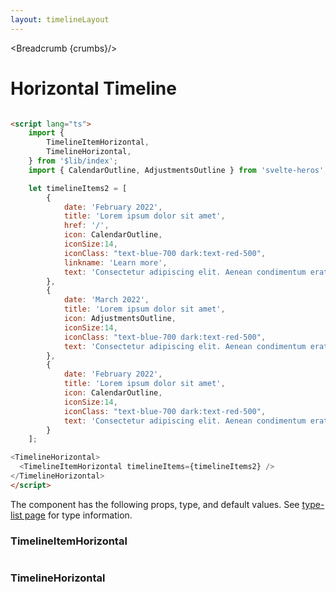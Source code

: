 ```yaml
---
layout: timelineLayout
---
```


<script lang="ts">
	import Htwo from '../utils/Htwo.svelte'
import ExampleDiv from '../utils/ExampleDiv.svelte'
	import { TimelineItemHorizontal, TimelineHorizontal, Table, TableDefaultRow, Breadcrumb } from '$lib/index';
	import { CalendarOutline, AdjustmentsOutline } from 'svelte-heros';
	import componentProps1 from '../props/TimelineItemHorizontal.json'
  import componentProps2 from '../props/TimelineHorizontal.json'
  let items1 = componentProps1.props
  let items2 = componentProps2.props
	let propHeader = ['Name', 'Type', 'Default']
	
	let divClass='w-full relative overflow-x-auto shadow-md sm:rounded-lg py-4'
let theadClass ='text-xs text-gray-700 uppercase bg-gray-50 dark:bg-gray-700 dark:text-white'

	let timelineItems2 = [
		{
			date: 'February 2022',
			title: 'Lorem ipsum dolor sit amet',
			href: '/',
			icon: CalendarOutline,
			iconSize:14,
			iconClass: "text-blue-700 dark:text-red-500",
			linkname: 'Learn more',
			text: 'Consectetur adipiscing elit. Aenean condimentum erat vitae elit convallis molestie. Maecenas felis nisl, semper vitae venenatis non'
		},
		{
			date: 'March 2022',
			title: 'Lorem ipsum dolor sit amet',
			icon: AdjustmentsOutline,
			iconSize:14,
			iconClass: "text-blue-700 dark:text-red-500",
			text: 'Consectetur adipiscing elit. Aenean condimentum erat vitae elit convallis molestie. Maecenas felis nisl, semper vitae venenatis non'
		},
		{
			date: 'February 2022',
			title: 'Lorem ipsum dolor sit amet',
			icon: CalendarOutline,
			iconSize:14,
			iconClass: "text-blue-700 dark:text-red-500",
			text: 'Consectetur adipiscing elit. Aenean condimentum erat vitae elit convallis molestie. Maecenas felis nisl, semper vitae venenatis non'
		}
	];

  let crumbs = [
    {
      label:'Home',
      href:'/'
    },
    {
      label:'Timelines',
      href:'/timelines/'
    },
    {
      label:'Timeline horizontal',
      href:'/timelines/horizontal'
    },
  ]
</script>

<Breadcrumb {crumbs}/>


<h1 class="text-3xl w-full dark:text-white py-8">Horizontal Timeline</h1>

<ExampleDiv>
  <TimelineHorizontal>
    <TimelineItemHorizontal timelineItems={timelineItems2} />
  </TimelineHorizontal>
</ExampleDiv>

```html

<script lang="ts">
	import {
		TimelineItemHorizontal,
		TimelineHorizontal,
	} from '$lib/index';
	import { CalendarOutline, AdjustmentsOutline } from 'svelte-heros';

	let timelineItems2 = [
		{
			date: 'February 2022',
			title: 'Lorem ipsum dolor sit amet',
			href: '/',
			icon: CalendarOutline,
			iconSize:14,
			iconClass: "text-blue-700 dark:text-red-500",
			linkname: 'Learn more',
			text: 'Consectetur adipiscing elit. Aenean condimentum erat vitae elit convallis molestie. Maecenas felis nisl, semper vitae venenatis non'
		},
		{
			date: 'March 2022',
			title: 'Lorem ipsum dolor sit amet',
			icon: AdjustmentsOutline,
			iconSize:14,
			iconClass: "text-blue-700 dark:text-red-500",
			text: 'Consectetur adipiscing elit. Aenean condimentum erat vitae elit convallis molestie. Maecenas felis nisl, semper vitae venenatis non'
		},
		{
			date: 'February 2022',
			title: 'Lorem ipsum dolor sit amet',
			icon: CalendarOutline,
			iconSize:14,
			iconClass: "text-blue-700 dark:text-red-500",
			text: 'Consectetur adipiscing elit. Aenean condimentum erat vitae elit convallis molestie. Maecenas felis nisl, semper vitae venenatis non'
		}
	];

<TimelineHorizontal>
  <TimelineItemHorizontal timelineItems={timelineItems2} />
</TimelineHorizontal>
</script>
```

<Htwo label="Props" />

<p>The component has the following props, type, and default values. See <a href="/type-list">type-list page</a> for type information.</p>

<h3>TimelineItemHorizontal</h3>

<Table header={propHeader} {divClass} {theadClass}>
  <TableDefaultRow items={items1} rowState='hover' />
</Table>

<h3>TimelineHorizontal</h3>

<Table header={propHeader} {divClass} {theadClass}>
  <TableDefaultRow items={items2} rowState='hover' />
</Table>